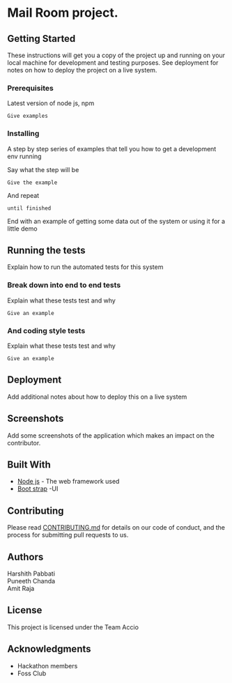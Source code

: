 # Mail Room project.


## Getting Started

These instructions will get you a copy of the project up and running on your local machine for development and testing purposes. See deployment for notes on how to deploy the project on a live system.

### Prerequisites

Latest version of node js, npm 

```
Give examples
```

### Installing

A step by step series of examples that tell you how to get a development env running

Say what the step will be

```
Give the example
```

And repeat

```
until finished
```

End with an example of getting some data out of the system or using it for a little demo

## Running the tests

Explain how to run the automated tests for this system

### Break down into end to end tests

Explain what these tests test and why

```
Give an example
```

### And coding style tests

Explain what these tests test and why

```
Give an example
```

## Deployment

Add additional notes about how to deploy this on a live system

## Screenshots

Add some screenshots of the application which makes an impact on the contributor.

## Built With

* [Node js](https://nodejs.org/en/) - The web framework used
* [Boot strap](https://getbootstrap.com/) -UI

## Contributing

Please read [CONTRIBUTING.md](https://gist.github.com/PurpleBooth/b24679402957c63ec426) for details on our code of conduct, and the process for submitting pull requests to us.

## Authors

Harshith Pabbati <br />
Puneeth Chanda <br />
Amit Raja <br />

## License

This project is licensed under the Team Accio

## Acknowledgments

* Hackathon members
* Foss Club

